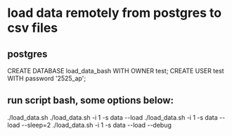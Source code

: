 # load data remotely from postgres to csv files

## postgres
CREATE DATABASE load_data_bash WITH OWNER test;
CREATE USER test WITH password '2525_ap';

## run script bash, some options below:
./load_data.sh
./load_data.sh -i 1 -s data --load 
./load_data.sh -i 1 -s data --load --sleep=2
./load_data.sh -i 1 -s data --load --debug